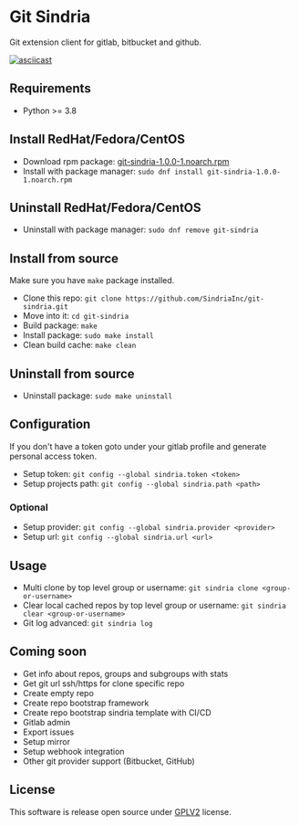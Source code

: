 # Git Sindria

Git extension client for gitlab, bitbucket and github.

[![asciicast](https://asciinema.org/a/x3jXmG0PJffXqvR3TUDgxC6N5.svg)](https://asciinema.org/a/x3jXmG0PJffXqvR3TUDgxC6N5)

## Requirements

- Python >= 3.8

## Install RedHat/Fedora/CentOS

- Download rpm package: [git-sindria-1.0.0-1.noarch.rpm](https://raw.githubusercontent.com/SindriaInc/git-sindria/master/rpms/git-sindria-1.0.0-1.noarch.rpm)
- Install with package manager: `sudo dnf install git-sindria-1.0.0-1.noarch.rpm`

## Uninstall RedHat/Fedora/CentOS

- Uninstall with package manager: `sudo dnf remove git-sindria`

## Install from source

Make sure you have `make` package installed.

- Clone this repo: `git clone https://github.com/SindriaInc/git-sindria.git`
- Move into it: `cd git-sindria`
- Build package: `make`
- Install package: `sudo make install`
- Clean build cache: `make clean`

## Uninstall from source

- Uninstall package: `sudo make uninstall`

## Configuration

If you don't have a token goto under your gitlab profile and generate personal access token.

- Setup token: `git config --global sindria.token <token>`
- Setup projects path: `git config --global sindria.path <path>`

### Optional

- Setup provider: `git config --global sindria.provider <provider>`
- Setup url: `git config --global sindria.url <url>`

## Usage

- Multi clone by top level group or username: `git sindria clone <group-or-username>`
- Clear local cached repos by top level group or username: `git sindria clear <group-or-username>`
- Git log advanced: `git sindria log`

## Coming soon

- Get info about repos, groups and subgroups with stats
- Get git url ssh/https for clone specific repo
- Create empty repo
- Create repo bootstrap framework
- Create repo bootstrap sindria template with CI/CD
- Gitlab admin
- Export issues
- Setup mirror
- Setup webhook integration
- Other git provider support (Bitbucket, GitHub)

## License

This software is release open source under [GPLV2](LICENSE) license.
